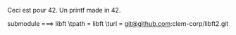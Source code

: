 Ceci est pour 42.
Un printf made in 42.

submodule ===> libft
\tpath = libft
\turl = git@github.com:clem-corp/libft2.git
